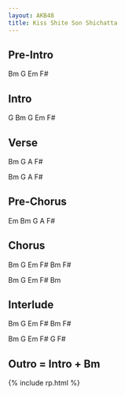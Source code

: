 ```yaml
---
layout: AKB48
title: Kiss Shite Son Shichatta
---
```

## Pre-Intro 
Bm G Em F# 

## Intro 
G Bm G Em F# 

## Verse 
Bm G A F# 

Bm G A F# 

## Pre-Chorus 
Em Bm G A F# 

## Chorus 
Bm G Em F# Bm F# 

Bm G Em F# Bm 

## Interlude 
Bm G Em F# Bm F# 

Bm G Em F# G F# 

## Outro = Intro + Bm 

{% include rp.html %}
